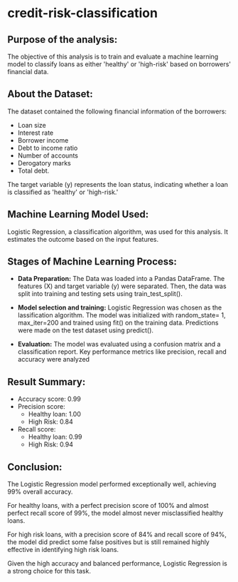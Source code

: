 # credit-risk-classification
## Purpose of the analysis:
The objective of this analysis is to train and evaluate a machine learning model to classify loans as either 'healthy' or 'high-risk' based on borrowers' financial data.
## About the Dataset:
The dataset contained the following financial information of the borrowers:
* Loan size
* Interest rate
* Borrower income
* Debt to income ratio
* Number of accounts
* Derogatory marks
* Total debt. 
<p>The target variable (y) represents the loan status, indicating whether a loan is classified as 'healthy' or 'high-risk.' </p>

## Machine Learning Model Used:
Logistic Regression, a classification algorithm, was used for this analysis. It estimates the outcome based on the input features. 

## Stages of Machine Learning Process:
* **Data Preparation:** The Data was loaded into a Pandas DataFrame. The features (X) and target variable (y) were separated. Then, the data was split into training and testing sets using train_test_split().
* **Model selection and training:** Logistic Regression was chosen as the lassification algorithm. The model was initialized with random_state= 1, max_iter=200 and trained using fit() on the training data. Predictions were made on the test dataset using predict().

* **Evaluation:** The model was evaluated using a confusion matrix and a classification report. Key performance metrics like precision, recall and accuracy were analyzed

## Result Summary:
* Accuracy score: 0.99
* Precision score:
    - Healthy loan: 1.00
    - High Risk: 0.84
* Recall score:    
    - Healthy loan: 0.99
    - High Risk: 0.94

## Conclusion:         
The Logistic Regression model performed exceptionally well, achieving 99% overall accuracy. 

<p> For healthy loans, with a perfect precision score of 100% and almost perfect recall score of 99%, the model almost never misclassified healthy loans.</p>

<p> For high risk loans, with a precision score of 84% and recall score of 94%, the model did predict some false positives but is still remained highly effective in identifying high risk loans.</p>  
<p> Given the high accuracy and balanced performance, Logistic Regression is a strong choice for this task. </p>







